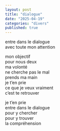 ```yaml
---
layout: post
title: "dialogue"
date: "2025-04-19"
categories: "divers"
published: true
---
```


entre dans le dialogue  
avec toute mon attention  

mon objectif  
pour nous deux  
ma volonté  
ne cherche pas le mal  
prends ma main  
je t’en prie  
ce que je veux vraiment  
c’est te retrouver  

je t’en prie  
entre dans le dialogue  
pour y chercher  
pour y trouver  
la compréhension  

